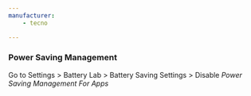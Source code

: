 ```yaml
---
manufacturer:
    - tecno

---
```


 ### Power Saving Management

Go to Settings > Battery Lab > Battery Saving Settings > Disable *Power Saving Management For Apps*